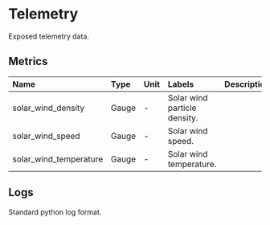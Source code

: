 
# Telemetry

Exposed telemetry data.

## Metrics

| Name | Type | Unit | Labels | Description |
| :--- | :--- | :--- | :--- | :--- |
| solar_wind_density | Gauge | - | Solar wind particle density. |
| solar_wind_speed | Gauge | - | Solar wind speed. |
| solar_wind_temperature | Gauge | - | Solar wind temperature. |

## Logs

Standard python log format.
